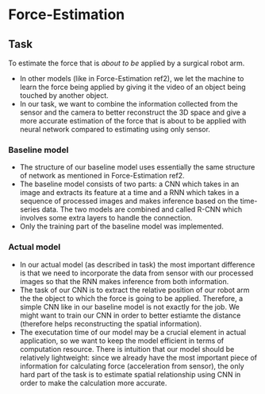# Force-Estimation

## Task
To estimate the force that is *about to be* applied by a surgical robot arm.
* In other models (like in Force-Estimation ref2), we let the machine to learn the force being applied by giving it the video of an object being touched by another object. 
* In our task, we want to combine the information collected from the sensor and the camera to better reconstruct the 3D space and give a more accurate estimation of the force that is about to be applied with neural network compared to estimating using only sensor.

### Baseline model
* The structure of our baseline model uses essentially the same structure of network as mentioned in Force-Estimation ref2.
* The baseline model consists of two parts: a CNN which takes in an image and extracts its feature at a time and a RNN which takes in a sequence of processed images and makes inference based on the time-series data. The two models are combined and called R-CNN which involves some extra layers to handle the connection.
* Only the training part of the baseline model was implemented.

### Actual model
* In our actual model (as described in task) the most important difference is that we need to incorporate the data from sensor with our processed images so that the RNN makes inference from both information.
* The task of our CNN is to extract the relative position of our robot arm the the object to which the force is going to be applied. Therefore, a simple CNN like in our baseline model is not exactly for the job. We might want to train our CNN in order to better estiamte the distance (therefore helps reconstructing the spatial information).
* The executation time of our model may be a crucial element in actual application, so we want to keep the model efficient in terms of computation resource. There is intuition that our model should be relatively lightweight: since we already have the most important piece of information for calculating force (acceleration from sensor), the only hard part of the task is to estimate spatial relationship using CNN in order to make the calculation more accurate.
